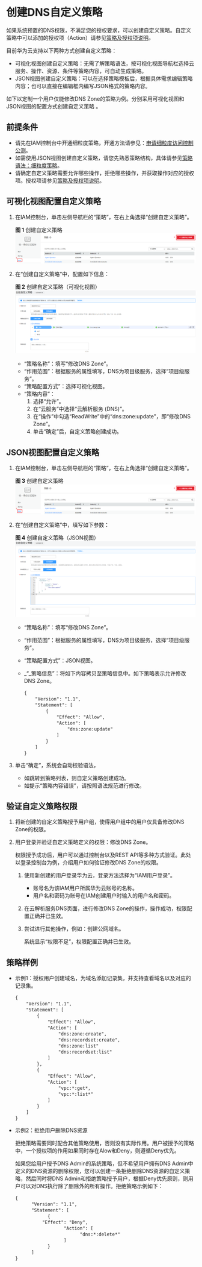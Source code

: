 # 创建DNS自定义策略<a name="dns_usermanual_0051"></a>

如果系统预置的DNS权限，不满足您的授权要求，可以创建自定义策略。自定义策略中可以添加的授权项（Action）请参见[策略及授权项说明](https://support.huaweicloud.com/api-dns/zh-cn_topic_0171716105.html)_。_

目前华为云支持以下两种方式创建自定义策略：

-   可视化视图创建自定义策略：无需了解策略语法，按可视化视图导航栏选择云服务、操作、资源、条件等策略内容，可自动生成策略。
-   JSON视图创建自定义策略：可以在选择策略模板后，根据具体需求编辑策略内容；也可以直接在编辑框内编写JSON格式的策略内容。

如下以定制一个用户仅能修改DNS Zone的策略为例。分别采用可视化视图和JSON视图的配置方式创建自定义策略 。

## 前提条件<a name="section688116253204"></a>

-   请先在IAM控制台中开通细粒度策略，开通方法请参见：[申请细粒度访问控制公测](https://support.huaweicloud.com/usermanual-iam/iam_01_019.html)。
-   如需使用JSON视图创建自定义策略，请您先熟悉策略结构，具体请参见[策略语法：细粒度策略](策略语法-细粒度策略.md)。
-   请确定自定义策略需要允许哪些操作，拒绝哪些操作，并获取操作对应的授权项。授权项请参见[策略及授权项说明](https://support.huaweicloud.com/api-dns/zh-cn_topic_0171716105.html)。

## 可视化视图配置自定义策略<a name="section166118397369"></a>

1.  在IAM控制台，单击左侧导航栏的“策略”，在右上角选择“创建自定义策略”。

    **图 1**  创建自定义策略<a name="fig19939193411397"></a>  
    ![](figures/创建自定义策略.png "创建自定义策略")

2.  在“创建自定义策略”中，配置如下信息：

    **图 2**  创建自定义策略（可视化视图）<a name="fig334416812498"></a>  
    ![](figures/创建自定义策略（可视化视图）.png "创建自定义策略（可视化视图）")

    -   “策略名称”：填写“修改DNS Zone”。
    -   “作用范围”：根据服务的属性填写，DNS为项目级服务，选择“项目级服务”。
    -   “策略配置方式”：选择可视化视图。
    -   “策略内容”：
        1.  选择“允许”。
        2.  在“云服务”中选择“云解析服务 \(DNS\)”。
        3.  在“操作”中勾选“ReadWrite”中的“dns:zone:update”，即“修改DNS Zone”。
        4.  单击“确定”后，自定义策略创建成功。



## JSON视图配置自定义策略<a name="section10931104119494"></a>

1.  在IAM控制台，单击左侧导航栏的“策略”，在右上角选择“创建自定义策略”。

    **图 3**  创建自定义策略<a name="fig104731153142012"></a>  
    ![](figures/创建自定义策略.png "创建自定义策略")

2.  在“创建自定义策略”中，填写如下参数：

    **图 4**  创建自定义策略（JSON视图）<a name="fig18718151372113"></a>  
    ![](figures/创建自定义策略（JSON视图）.png "创建自定义策略（JSON视图）")

    -   “策略名称”：填写“修改DNS Zone”。
    -   “作用范围”：根据服务的属性填写，DNS为项目级服务，选择“项目级服务”。
    -   “策略配置方式”：JSON视图。
    -   _“_策略信息”：将如下内容拷贝至策略信息中。如下策略表示允许修改DNS Zone。

        ```
        {
            "Version": "1.1",
            "Statement": [
                {
                    "Effect": "Allow",
                    "Action": [
                        "dns:zone:update"
                    ]
                }
            ]
        }
        ```

3.  单击“确定”，系统会自动校验语法，
    -   如跳转到策略列表，则自定义策略创建成功。
    -   如提示“策略内容错误”，请按照语法规范进行修改。


## 验证自定义策略权限<a name="section1879292105815"></a>

1.  将新创建的自定义策略授予用户组，使得用户组中的用户仅具备修改DNS Zone的权限。
2.  用户登录并验证自定义策略定义的权限：修改DNS Zone。

    权限授予成功后，用户可以通过控制台以及REST API等多种方式验证。此处以登录控制台为例，介绍用户如何验证修改DNS Zone的权限。

    1.  使用新创建的用户登录华为云，登录方法选择为“IAM用户登录”。
        -   账号名为该IAM用户所属华为云账号的名称。
        -   用户名和密码为账号在IAM创建用户时输入的用户名和密码。

    2.  在云解析服务DNS页面，进行修改DNS Zone的操作，操作成功，权限配置正确并已生效。
    3.  尝试进行其他操作，例如：创建公网域名。

        系统显示“权限不足”，权限配置正确并已生效。



## 策略样例<a name="section51981826152017"></a>

-   示例1：授权用户创建域名，为域名添加记录集，并支持查看域名以及对应的记录集。

    ```
    {
        "Version": "1.1",
        "Statement": [
            {
                "Effect": "Allow",
                "Action": [
                    "dns:zone:create",
                    "dns:recordset:create",
                    "dns:zone:list"
    				"dns:recordset:list"
                ]
            },
            {
                "Effect": "Allow",
                "Action": [
                    "vpc:*:get*,
                    "vpc:*:list*"
                ]
            }
        ]
    }
    ```

-   示例2：拒绝用户删除DNS资源

    拒绝策略需要同时配合其他策略使用，否则没有实际作用。用户被授予的策略中，一个授权项的作用如果同时存在Alow和Deny，则遵循Deny优先。

    如果您给用户授予DNS Admin的系统策略，但不希望用户拥有DNS Admin中定义的DNS资源的删除权限，您可以创建一条拒绝删除DNS资源的自定义策略，然后同时将DNS Admin和拒绝策略授予用户，根据Deny优先原则，则用户可以对DNS执行除了删除外的所有操作。拒绝策略示例如下：

    ```
    { 
          "Version": "1.1", 
          "Statement": [ 
                { 
    		  "Effect": "Deny", 
                      "Action": [ 
                            "dns:*:delete*" 
                      ] 
                } 
          ] 
    }
    ```


